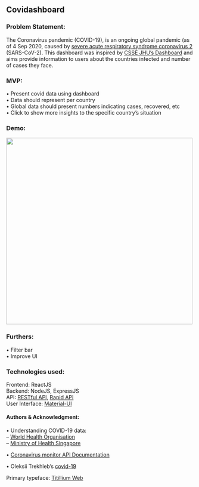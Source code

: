 ## Covidashboard

### Problem Statement: 
The Coronavirus	 pandemic (COVID-19), is an ongoing global pandemic (as of 4 Sep 2020, caused by <a href="https://www.who.int/ith/diseases/sars/en/">severe acute respiratory syndrome coronavirus 2</a> (SARS-CoV-2). This dashboard was inspired by <a href="https://systems.jhu.edu/">CSSE JHU’s Dashboard</a> and aims provide information to users about the countries infected and number of cases they face. 


### MVP:
• Present covid data using dashboard
<br>• Data should represent per country
<br>• Global data should present numbers indicating cases, recovered, etc
<br>• Click to show more insights to the specific	country’s situation
 

### Demo:
<img src="./public/covidashboard_demo.gif" width=500 height=auto>


### Furthers: 
• Filter bar
<br>• Improve UI


### Technologies used:
Frontend: ReactJS
<br>Backend: NodeJS, ExpressJS
<br>API: 
<a href="https://restcountries.eu/#api-endpoints-all">RESTful API</a>, <a href="https://rapidapi.com/">Rapid API</a>
<br>User Interface: <a href="https://material-ui.com/">Material-UI</a>


#### Authors & Acknowledgment: 

• Understanding COVID-19 data: 
<br>– <a href="https://www.who.int/news-room/feature-stories/detail/who-updates-covid-19-dashboard-with-better-data-visualization">World Health Organisation</a>
<br>– <a href="https://covidsitrep.moh.gov.sg/">Ministry of Health Singapore</a>

• <a href="https://rapidapi.com/astsiatsko/api/coronavirus-monitor">Coronavirus monitor API Documentation</a>


• Oleksii Trekhleb’s <a href="https://github.com/trekhleb/covid-19">covid-19</a>


Primary typeface: <a href="https://fonts.google.com/specimen/Titillium+Web?query=titill%E2%80%9D%3ETitillium">Titillium Web</a>
